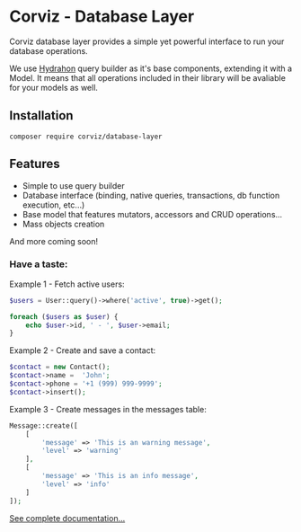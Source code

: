 # Corviz - Database Layer

Corviz database layer provides a simple yet powerful interface to run your database operations.

We use [Hydrahon](https://clancats.io/hydrahon/master/) query builder as it's base components, extending it with a Model.
It means that all operations included in their library will be avaliable for your models as well.

## Installation

```
composer require corviz/database-layer
```

## Features

- Simple to use query builder
- Database interface (binding, native queries, transactions, db function execution, etc...)
- Base model that features mutators, accessors and CRUD operations...
- Mass objects creation

And more coming soon!

### Have a taste:

Example 1 - Fetch active users:
```php
$users = User::query()->where('active', true)->get();

foreach ($users as $user) {
    echo $user->id, ' - ', $user->email;
}
```

Example 2 - Create and save a contact:

```php
$contact = new Contact();
$contact->name =  'John';
$contact->phone = '+1 (999) 999-9999';
$contact->insert(); 
```

Example 3 - Create messages in the messages table:
```php
Message::create([
    [
        'message' => 'This is an warning message',
        'level' => 'warning'
    ],
    [
        'message' => 'This is an info message',
        'level' => 'info'
    ]
]);
```

[See complete documentation...](corviz.github.io/database-layer)
